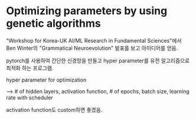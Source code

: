 # Optimizing parameters by using genetic algorithms

"Workshop for Korea-UK AI/ML Research in Fundamental Sciences"에서
Ben Winter의 "Grammatical Neuroevolution" 발표를 보고 아이디어를 얻음.

pytorch를 사용하여 간단한 신경망을 만들고 hyper parameter를 유전 알고리즘으로  최적화 하는 프로그램.

hyper parameter for optimization

--> # of hidden layers, activation function, # of epochs, batch size, learning rate with scheduler


activation function도 custom하면 좋겠음.





